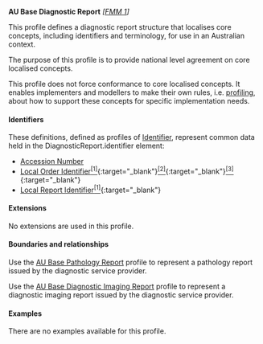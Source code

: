 **AU Base Diagnostic Report** *[[FMM 1](guidance.html)]*

This profile defines a diagnostic report structure that localises core concepts, including identifiers and terminology, for use in an Australian context.

The purpose of this profile is to provide national level agreement on core localised concepts. 

This profile does not force conformance to core localised concepts. It enables implementers and modellers to make their own rules, i.e. [profiling](http://hl7.org/fhir/profiling.html), about how to support these concepts for specific implementation needs.

#### Identifiers
These definitions, defined as profiles of [Identifier](http://hl7.org/fhir/R4/datatypes.html#Identifier), represent common data held in the DiagnosticReport.identifier element:
* [Accession Number](StructureDefinition-au-accessionnumber.html)
* [Local Order Identifier](StructureDefinition-au-localorderidentifier.html)[<sup>[1]</sup>](http://ns.electronichealth.net.au/id/hpio-scoped/order/1.0/index.html){:target="_blank"}[<sup>[2]</sup>](https://confluence.hl7australia.com/display/OOADRM20181/5+Observation+Ordering#id-5ObservationOrdering-5.4.1.2ORC-2Placerordernumber(EI)00216){:target="_blank"}[<sup>[3]</sup>](https://confluence.hl7australia.com/display/OOADRM20181/5+Observation+Ordering#id-5ObservationOrdering-5.4.1.3ORC-3Fillerordernumber(EI)00217){:target="_blank"}
* [Local Report Identifier](StructureDefinition-au-localreportidentifier.html)[<sup>[1]</sup>](http://ns.electronichealth.net.au/id/hpio-scoped/report/1.0/index.html){:target="_blank"}


#### Extensions

No extensions are used in this profile.


#### Boundaries and relationships
Use the [AU Base Pathology Report](StructureDefinition-au-pathologyreport.html) profile to represent a pathology report issued by the diagnostic service provider.

Use the [AU Base Diagnostic Imaging Report](StructureDefinition-au-imagingreport.html) profile to represent a diagnostic imaging report issued by the diagnostic service provider.


#### Examples

There are no examples available for this profile.